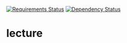 [![Requirements Status](https://requires.io/github/poulp/lecture/requirements.svg?branch=master)](https://requires.io/github/poulp/lecture/requirements/?branch=master)
[![Dependency Status](https://david-dm.org/poulp/lecture.svg?path=static/app)](https://david-dm.org/poulp/lecture?path=static/app)
# lecture
